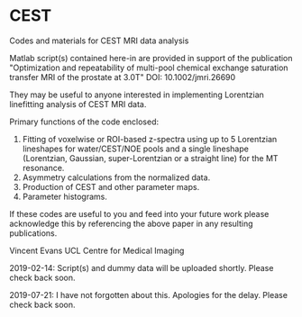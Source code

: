 # CEST
Codes and materials for CEST MRI data analysis

Matlab script(s) contained here-in are provided in support of the publication "Optimization and repeatability of multi-pool chemical exchange saturation transfer MRI of the prostate at 3.0T" DOI: 10.1002/jmri.26690

They may be useful to anyone interested in implementing Lorentzian linefitting analysis of CEST MRI data.

Primary functions of the code enclosed:

1) Fitting of voxelwise or ROI-based z-spectra using up to 5 Lorentzian lineshapes for water/CEST/NOE pools and a single lineshape (Lorentzian, Gaussian, super-Lorentzian or a straight line) for the MT resonance.
2) Asymmetry calculations from the normalized data.
3) Production of CEST and other parameter maps.
4) Parameter histograms.

If these codes are useful to you and feed into your future work please acknowledge this by referencing the above paper in any resulting publications.

Vincent Evans
UCL Centre for Medical Imaging

2019-02-14: Script(s) and dummy data will be uploaded shortly. Please check back soon.

2019-07-21: I have not forgotten about this. Apologies for the delay. Please check back soon.
